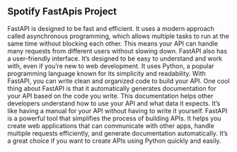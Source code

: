 ## Spotify FastApis Project

FastAPI is designed to be fast and efficient. It uses a modern approach called asynchronous programming, which allows multiple tasks to run at the same time without blocking each other. This means your API can handle many requests from different users without slowing down.
FastAPI also has a user-friendly interface. It’s designed to be easy to understand and work with, even if you’re new to web development. It uses Python, a popular programming language known for its simplicity and readability. With FastAPI, you can write clean and organized code to build your API.
One cool thing about FastAPI is that it automatically generates documentation for your API based on the code you write. This documentation helps other developers understand how to use your API and what data it expects. It’s like having a manual for your API without having to write it yourself.
FastAPI is a powerful tool that simplifies the process of building APIs. It helps you create web applications that can communicate with other apps, handle multiple requests efficiently, and generate documentation automatically. It’s a great choice if you want to create APIs using Python quickly and easily.
